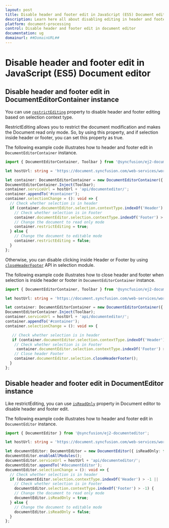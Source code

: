 ```yaml
---
layout: post
title: Disable header and footer edit in JavaScript (ES5) Document editor | Syncfusion
description: Learn here all about disabling editing in header and footer JavaScript (ES5) Document editor control.
platform: document-processing
control: Disable header and footer edit in document editor 
documentation: ug
domainurl: ##DomainURL##
---
```


# Disable header and footer edit in JavaScript (ES5) Document editor

## Disable header and footer edit in DocumentEditorContainer instance

You can use [`restrictEditing`](https://ej2.syncfusion.com/javascript/documentation/api/document-editor#restrictediting) property to disable header and footer editing based on selection context type.

RestrictEditing allows you to restrict the document modification and makes the Document read only mode. So, by using this property, and if selection inside header or footer, you can set this property as true.

The following example code illustrates how to header and footer edit in `DocumentEditorContainer` instance.

```ts
import { DocumentEditorContainer, Toolbar } from '@syncfusion/ej2-documenteditor';

let hostUrl: string = 'https://document.syncfusion.com/web-services/word-editor/';

let container: DocumentEditorContainer = new DocumentEditorContainer({ enableToolbar: true, height: '590px' });
DocumentEditorContainer.Inject(Toolbar);
container.serviceUrl = hostUrl + 'api/documenteditor/';
container.appendTo('#container');
container.selectionChange = (): void => {
  // Check whether selection is in header
  if (container.documentEditor.selection.contextType.indexOf('Header') > -1 ||
    // Check whether selection is in Footer
    container.documentEditor.selection.contextType.indexOf('Footer') > -1) {
    // Change the document to read only mode
    container.restrictEditing = true;
  } else {
    // Change the document to editable mode
    container.restrictEditing = false;
  }
};
```

Otherwise, you can disable clicking inside Header or Footer by using [`closeHeaderFooter`](https://ej2.syncfusion.com/javascript/documentation/api/document-editor/selection#closeheaderfooter) API in selection module.

The following example code illustrates how to close header and footer when selection is inside header or footer in `DocumentEditorContainer` instance.

```ts
import { DocumentEditorContainer, Toolbar } from '@syncfusion/ej2-documenteditor';

let hostUrl: string = 'https://document.syncfusion.com/web-services/word-editor/';

let container: DocumentEditorContainer = new DocumentEditorContainer({ enableToolbar: true, height: '590px' });
DocumentEditorContainer.Inject(Toolbar);
container.serviceUrl = hostUrl + 'api/documenteditor/';
container.appendTo('#container');
container.selectionChange = (): void => {

   // Check whether selection is in header
   if (container.documentEditor.selection.contextType.indexOf('Header') > -1 ||
    // Check whether selection is in Footer
     container.documentEditor.selection.contextType.indexOf('Footer') > -1) {
    // Close header Footer
    container.documentEditor.selection.closeHeaderFooter();
  }
};
```

## Disable header and footer edit in DocumentEditor instance

Like restrictEditing, you can use [`isReadOnly`](https://ej2.syncfusion.com/javascript/documentation/api/document-editor#isreadonly) property in Document editor to disable header and footer edit.

The following example code illustrates how to header and footer edit in `DocumentEditor` instance.

```ts
import { DocumentEditor } from '@syncfusion/ej2-documenteditor';

let hostUrl: string = 'https://document.syncfusion.com/web-services/word-editor/';

let documentEditor: DocumentEditor = new DocumentEditor({ isReadOnly: false, height: '590px' });
documentEditor.enableAllModules();
documentEditor.serviceUrl = hostUrl + 'api/documenteditor/';
documentEditor.appendTo('#documentEditor');
documentEditor.selectionChange = (): void => {
  // Check whether selection is in header
  if (documentEditor.selection.contextType.indexOf('Header') > -1 ||
    // Check whether selection is in Footer
    documentEditor.selection.contextType.indexOf('Footer') > -1) {
    // Change the document to read only mode
    documentEditor.isReadOnly = true;
  } else {
    // Change the document to editable mode
    documentEditor.isReadOnly = false;
  }
};
```
